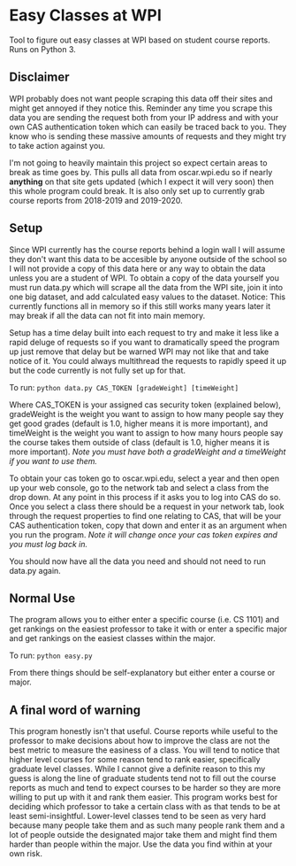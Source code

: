 # Easy Classes at WPI

Tool to figure out easy classes at WPI based on student course reports. Runs on Python 3.  

## Disclaimer

WPI probably does not want people scraping this data off their sites and might get annoyed if they notice this. Reminder any time you scrape this data you are sending the request both from your IP address and with your own CAS authentication token which can easily be traced back to you. They know who is sending these massive amounts of requests and they might try to take action against you.  

I'm not going to heavily maintain this project so expect certain areas to break as time goes by. This pulls all data from oscar.wpi.edu so if nearly **anything** on that site gets updated (which I expect it will very soon) then this whole program could break. It is also only set up to currently grab course reports from 2018-2019 and 2019-2020.  

## Setup

Since WPI currently has the course reports behind a login wall I will assume they don't want this data to be accesible by anyone outside of the school so I will not provide a copy of this data here or any way to obtain the data unless you are a student of WPI. To obtain a copy of the data yourself you must run data.py which will scrape all the data from the WPI site, join it into one big dataset, and add calculated easy values to the dataset. Notice: This currently functions all in memory so if this still works many years later it may break if all the data can not fit into main memory.  

Setup has a time delay built into each request to try and make it less like a rapid deluge of requests so if you want to dramatically speed the program up just remove that delay but be warned WPI may not like that and take notice of it. You could always multithread the requests to rapidly speed it up but the code currently is not fully set up for that.  

To run: `python data.py CAS_TOKEN [gradeWeight] [timeWeight]`  

Where CAS_TOKEN is your assigned cas security token (explained below), gradeWeight is the weight you want to assign to how many people say they get good grades (default is 1.0, higher means it is more important), and timeWeight is the weight you want to assign to how many hours people say the course takes them outside of class (default is 1.0, higher means it is more important). *Note you must have both a gradeWeight and a timeWeight if you want to use them.*  

To obtain your cas token go to oscar.wpi.edu, select a year and then open up your web console, go to the network tab and select a class from the drop down. At any point in this process if it asks you to log into CAS do so. Once you select a class there should be a request in your network tab, look through the request properties to find one relating to CAS, that will be your CAS authentication token, copy that down and enter it as an argument when you run the program. *Note it will change once your cas token expires and you must log back in.*  

You should now have all the data you need and should not need to run data.py again.  

## Normal Use

The program allows you to either enter a specific course (i.e. CS 1101) and get rankings on the easiest professor to take it with or enter a specific major and get rankings on the easiest classes within the major.  

To run: `python easy.py`  

From there things should be self-explanatory but either enter a course or major.  

## A final word of warning  

This program honestly isn't that useful. Course reports while useful to the professor to make decisions about how to improve the class are not the best metric to measure the easiness of a class. You will tend to notice that higher level courses for some reason tend to rank easier, specifically graduate level classes. While I cannot give a definite reason to this my guess is along the line of graduate students tend not to fill out the course reports as much and tend to expect courses to be harder so they are more willing to put up with it and rank them easier. This program works best for deciding which professor to take a certain class with as that tends to be at least semi-insightful. Lower-level classes tend to be seen as very hard because many people take them and as such many people rank them and a lot of people outside the designated major take them and might find them harder than people within the major. Use the data you find within at your own risk.

